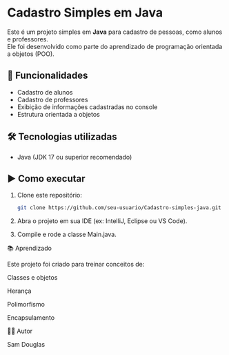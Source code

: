 # Cadastro Simples em Java

Este é um projeto simples em **Java** para cadastro de pessoas, como alunos e professores.  
Ele foi desenvolvido como parte do aprendizado de programação orientada a objetos (POO).

## 🚀 Funcionalidades
- Cadastro de alunos
- Cadastro de professores
- Exibição de informações cadastradas no console
- Estrutura orientada a objetos

## 🛠️ Tecnologias utilizadas
- Java (JDK 17 ou superior recomendado)

## ▶️ Como executar
1. Clone este repositório:
   ```bash
   git clone https://github.com/seu-usuario/Cadastro-simples-java.git
2. Abra o projeto em sua IDE (ex: IntelliJ, Eclipse ou VS Code).

3. Compile e rode a classe Main.java.

📚 Aprendizado

Este projeto foi criado para treinar conceitos de:

Classes e objetos

Herança

Polimorfismo

Encapsulamento

👨‍💻 Autor

Sam Douglas
